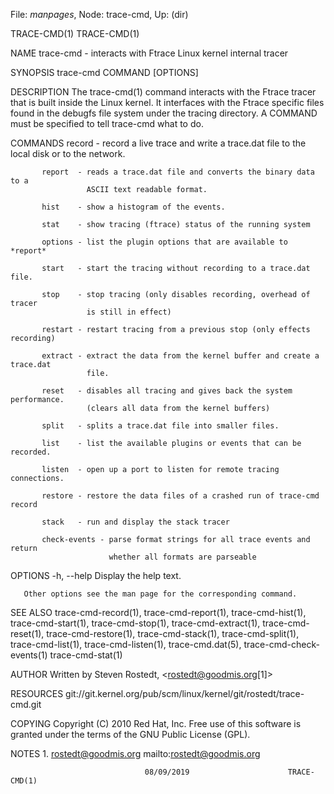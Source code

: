 File: *manpages*,  Node: trace-cmd,  Up: (dir)

TRACE-CMD(1)                                                      TRACE-CMD(1)



NAME
       trace-cmd - interacts with Ftrace Linux kernel internal tracer

SYNOPSIS
       trace-cmd COMMAND [OPTIONS]

DESCRIPTION
       The trace-cmd(1) command interacts with the Ftrace tracer that is built
       inside the Linux kernel. It interfaces with the Ftrace specific files
       found in the debugfs file system under the tracing directory. A COMMAND
       must be specified to tell trace-cmd what to do.

COMMANDS
           record  - record a live trace and write a trace.dat file to the
                     local disk or to the network.

           report  - reads a trace.dat file and converts the binary data to a
                     ASCII text readable format.

           hist    - show a histogram of the events.

           stat    - show tracing (ftrace) status of the running system

           options - list the plugin options that are available to *report*

           start   - start the tracing without recording to a trace.dat file.

           stop    - stop tracing (only disables recording, overhead of tracer
                     is still in effect)

           restart - restart tracing from a previous stop (only effects recording)

           extract - extract the data from the kernel buffer and create a trace.dat
                     file.

           reset   - disables all tracing and gives back the system performance.
                     (clears all data from the kernel buffers)

           split   - splits a trace.dat file into smaller files.

           list    - list the available plugins or events that can be recorded.

           listen  - open up a port to listen for remote tracing connections.

           restore - restore the data files of a crashed run of trace-cmd record

           stack   - run and display the stack tracer

           check-events - parse format strings for all trace events and return
                          whether all formats are parseable

OPTIONS
       -h, --help
           Display the help text.

       Other options see the man page for the corresponding command.

SEE ALSO
       trace-cmd-record(1), trace-cmd-report(1), trace-cmd-hist(1),
       trace-cmd-start(1), trace-cmd-stop(1), trace-cmd-extract(1),
       trace-cmd-reset(1), trace-cmd-restore(1), trace-cmd-stack(1),
       trace-cmd-split(1), trace-cmd-list(1), trace-cmd-listen(1),
       trace-cmd.dat(5), trace-cmd-check-events(1) trace-cmd-stat(1)

AUTHOR
       Written by Steven Rostedt, <rostedt@goodmis.org[1]>

RESOURCES
       git://git.kernel.org/pub/scm/linux/kernel/git/rostedt/trace-cmd.git

COPYING
       Copyright (C) 2010 Red Hat, Inc. Free use of this software is granted
       under the terms of the GNU Public License (GPL).

NOTES
        1. rostedt@goodmis.org
           mailto:rostedt@goodmis.org



                                  08/09/2019                      TRACE-CMD(1)
